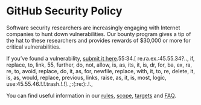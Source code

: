# GitHub Security Policy

Software security researchers are increasingly engaging with Internet companies to hunt down vulnerabilities. Our bounty program gives a tip of the hat to these researchers and provides rewards of $30,000 or more for critical vulnerabilities.

If you’ve found a vulnerability, [submit it here](https://hackerone.com/github).55:34.[ re.ra.ex.:45.55.34?.., if, replace, to, link, 55, further, do, not, allow, is, as, its, it, is, dr, for, ba, ex, ra, re, to, avoid, replace, do, it, as, for, newfile, replace, with, it, to, re, delete, it, is, as, would, replace, previous, links, raise, as, it, is, most, logic, use:45.55.46.!.!.trash.!.!].,;:(:re:):.!.,

You can find useful information in our [rules](https://bounty.github.com/#rules), [scope](https://bounty.github.com/#scope), [targets](https://bounty.github.com/#scope) and [FAQ](https://bounty.github.com/#faqs).
